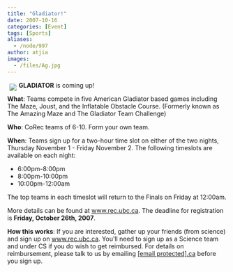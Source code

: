 ```yaml
---
title: "Gladiator!"
date: 2007-10-16
categories: [Event]
tags: [Sports]
aliases:
  - /node/997
author: atjia
images:
  - /files/Ag.jpg
---
```


<div class="field field-name-body field-type-text-with-summary field-label-hidden"><div class="field-items"><div class="field-item even"><p><img src="/files/Ag.jpg" vspace="5" hspace="5" align="left"><strong>GLADIATOR</strong> is coming up!</p>
<p><strong>What</strong>: Teams compete in five American Gladiator based games including The Maze, Joust, and the Inflatable Obstacle Course.  (Formerly known as The Amazing Maze and The Gladiator Team Challenge)</p>
<p><strong>Who</strong>: CoRec teams of 6-10. Form your own team.</p>
<p><strong>When</strong>: Teams sign up for a two-hour time slot on either of the two nights, Thursday November 1 - Friday November 2. The following timeslots are available on each night:</p>
<ul>
<li>6:00pm-8:00pm
</li><li>8:00pm-10:00pm
</li><li>10:00pm-12:00am
</li></ul>
<p>The top teams in each timeslot will return to the Finals on Friday at 12:00am.</p>
<p>More details can be found at <a href="http://www.rec.ubc.ca">www.rec.ubc.ca</a>. The deadline for registration is <strong>Friday, October 26th, 2007</strong>.</p>
<p><strong>How this works</strong>: If you are interested, gather up your friends (from science) and sign up on <a href="http://www.rec.ubc.ca">www.rec.ubc.ca</a>. You&apos;ll need to sign up as a Science team and under CS if you do wish to get reimbursed. For details on reimbursement, please talk to us by emailing <a href="/cdn-cgi/l/email-protection#a8dbd8c7dadcdbe8dcc0cdcbddcacd86cbc9"><span class="__cf_email__" data-cfemail="7c0f0c130e080f3c0814191f091e19">[email&#xA0;protected]</span>.ca</a> before you sign up.</p>
</div></div></div>    <footer>
          </footer>
